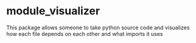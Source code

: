 # module_visualizer
This package allows someone to take python source code and visualizes how each file depends on each other and what imports it uses 

